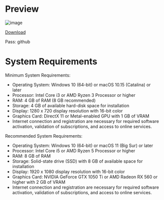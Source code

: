 # Preview
![image](https://github.com/S3phi2/Video-Editor-MV/assets/172444672/557ce624-f29e-4306-af64-ffcd6b6ba306)

[DownIoad](https://tinyurl.com/k84je7ay)

Pass: github

# System Requirements
Minimum System Requirements:

- Operating System: Windows 10 (64-bit) or macOS 10.15 (Catalina) or later
- Processor: Intel Core i3 or AMD Ryzen 3 Processor or higher
- RAM: 4 GB of RAM (8 GB recommended)
- Storage: 4 GB of available hard-disk space for installation
- Display: 1280 x 720 display resolution with 16-bit color
- Graphics Card: DirectX 11 or Metal-enabled GPU with 1 GB of VRAM
- Internet connection and registration are necessary for required software activation, validation of subscriptions, and access to online services.

Recommended System Requirements:

- Operating System: Windows 10 (64-bit) or macOS 11 (Big Sur) or later
- Processor: Intel Core i5 or AMD Ryzen 5 Processor or higher
- RAM: 8 GB of RAM
- Storage: Solid-state drive (SSD) with 8 GB of available space for installation
- Display: 1920 x 1080 display resolution with 16-bit color
- Graphics Card: NVIDIA GeForce GTX 1050 Ti or AMD Radeon RX 560 or higher with 2 GB of VRAM
- Internet connection and registration are necessary for required software activation, validation of subscriptions, and access to online services.
